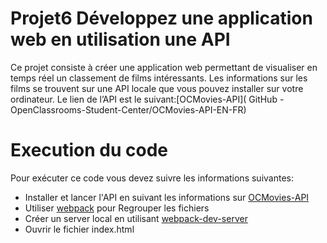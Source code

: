 # Projet6 Développez une application web en utilisation une API
Ce projet consiste à créer une application web permettant de visualiser en temps réel un classement de films intéressants.
Les informations sur les films se trouvent sur une API locale que vous pouvez installer sur votre ordinateur. 
Le lien de l’API est le suivant:[OCMovies-API]( GitHub - OpenClassrooms-Student-Center/OCMovies-API-EN-FR)
# Execution du code
 Pour exécuter ce code vous devez suivre les informations suivantes:
 * Installer et lancer l'API en suivant les informations sur [OCMovies-API](https://github.com/OpenClassrooms-Student-Center/OCMovies-API-EN-FR)
 * Utiliser [webpack](https://webpack.js.org/) pour Regrouper les fichiers
 * Créer un server local en utilisant [webpack-dev-server](https://github.com/webpack/webpack-dev-server)
 * Ouvrir le fichier index.html

